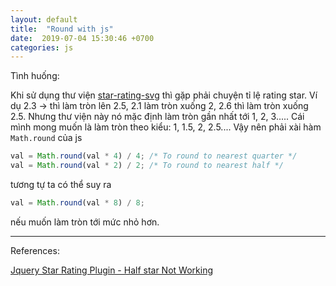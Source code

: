 ```yaml
---
layout: default
title:  "Round with js"
date:  2019-07-04 15:30:46 +0700
categories: js
---
```


Tình huống:

Khi sử dụng thư viện [star-rating-svg](https://github.com/nashio/star-rating-svg) thì gặp phải chuyện tỉ lệ rating star. Ví dụ 2.3 -> thì làm tròn lên 2.5, 2.1 làm tròn xuống 2, 2.6 thì làm tròn xuống 2.5. Nhưng thư viện này nó mặc định làm tròn gần nhất tới 1, 2, 3..... Cái mình mong muốn là làm tròn theo kiểu: 1, 1.5, 2, 2.5.... Vậy nên phải xài hàm `Math.round` của js

```javascript
val = Math.round(val * 4) / 4; /* To round to nearest quarter */
val = Math.round(val * 2) / 2; /* To round to nearest half */
```

tương tự ta có thể suy ra
```javascript
val = Math.round(val * 8) / 8;
```
nếu muốn làm tròn tới mức nhỏ hơn.

------
References:

[Jquery Star Rating Plugin - Half star Not Working](https://stackoverflow.com/questions/1987524/turn-a-number-into-star-rating-display-using-jquery-and-css?fbclid=IwAR0kzLWJEYe6NntR1-YhlIhaHlO_-1hrCoAU7_m2MRzLod5kWQKjP3kO_yc)